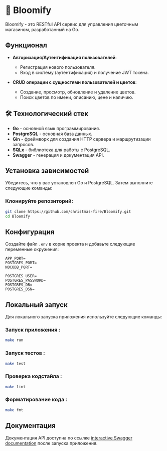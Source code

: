 # 🌸 Bloomify

Bloomify - это RESTful API сервис для управления цветочным магазином, разработанный на Go.

## Функционал

- **Авторизация/Аутентификация пользователей**:
  - Регистрация нового пользователя.
  - Вход в систему (аутентификация) и получение JWT токена.
  
- **CRUD операции с сущностями пользователей и цветов**:
  - Создание, просмотр, обновление и удаление цветов.
  - Поиск цветов по имени, описанию, цене и наличию.

## 🛠 Технологический стек

- **Go** - основной язык программирования.
- **PostgreSQL** - основная база данных.
- **Gin** - фреймворк для создания HTTP сервера и маршрутизации запросов.
- **SQLx** - библиотека для работы с PostgreSQL.
- **Swagger** - генерация и документация API.

## Установка зависимостей

Убедитесь, что у вас установлен Go и PostgreSQL. Затем выполните следующие команды:

### Клонируйте репозиторий:
```bash
git clone https://github.com/christmas-fire/Bloomify.git
cd Bloomify
```

## Конфигурация

Создайте файл `.env` в корне проекта и добавьте следующие переменные окружения:

```.env
APP_PORT=
POSTGRES_PORT=
NOCODB_PORT=

POSTGRES_USER=
POSTGRES_PASSWORD=
POSTGRES_DB=
POSTGRES_DSN=
```

## Локальный запуск
Для локального запуска приложения используйте следующие команды:

### Запуск приложения :
```bash
make run
```
### Запуск тестов :
```bash
make test
```

### Проверка кодстайла :
```bash
make lint
```

### Форматирование кода :
```bash
make fmt
```

## Документация
Документация API доступна по ссылке [interactive Swagger documentation](http://localhost:8080/swagger/index.html#/) после запуска приложения.
